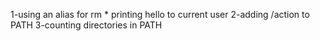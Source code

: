 
1-using an alias for rm *
printing hello to current user
2-adding /action to PATH
3-counting directories in PATH
